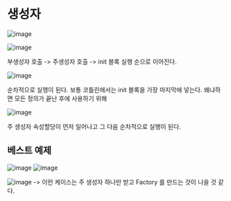 # 생성자
![image](https://user-images.githubusercontent.com/60383031/200048353-b75c5104-1ed2-442c-a79d-a24cb67b32e7.png)


![image](https://user-images.githubusercontent.com/60383031/200049313-00e24655-501b-482e-a091-11b7c0c2c934.png)

부생성자 호출 -> 주생성자 호출 -> init 블록 실행 순으로 이어진다.

![image](https://user-images.githubusercontent.com/60383031/200049940-c05f8282-f3ce-4711-9ddf-dc7ce824cd2f.png)


순차적으로 실행이 된다. 보통 코틀린에서는 init 블록을 가장 마지막에 넣는다. 왜냐하면 모든 정의가 끝난 후에 사용하기 위해

![image](https://user-images.githubusercontent.com/60383031/200050401-67eb3740-9eb3-4eb2-8ec8-18a26916ac78.png)

주 생성자 속성할당이 먼저 일어나고 그 다음 순차적으로 실행이 된다.


## 베스트 예제
![image](https://user-images.githubusercontent.com/60383031/200050732-5d762006-d053-4ff7-b583-23fecd86464d.png)
![image](https://user-images.githubusercontent.com/60383031/200050938-cfa0879c-f250-4087-8937-338cc9232eef.png)

![image](https://user-images.githubusercontent.com/60383031/200051233-cd60d64c-1d1a-42d1-a60c-b4767400773e.png)
-> 이런 케이스는 주 생성자 하나만 받고 Factory 를 만드는 것이 나을 것 같다.
